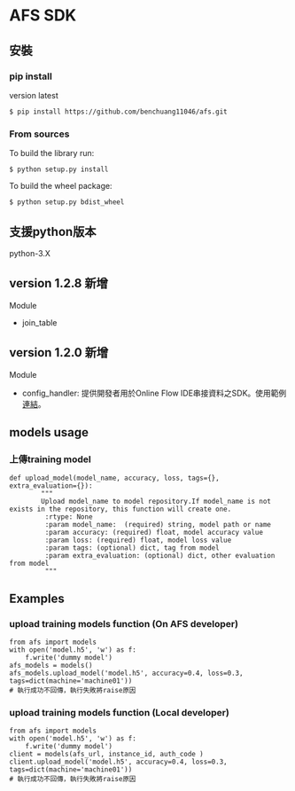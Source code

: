 # AFS SDK

## 安裝
### pip install


version latest
```
$ pip install https://github.com/benchuang11046/afs.git
```

### From sources

To build the library run:
```
$ python setup.py install
```

To build the wheel package:
```
$ python setup.py bdist_wheel
```


## 支援python版本
python-3.X

## version 1.2.8 新增
Module
 
* join_table

## version 1.2.0 新增
Module

* config_handler: 提供開發者用於Online Flow IDE串接資料之SDK。使用範例[連結](examples/adder/adder_0509.md)。


## models usage
### 上傳training model
```
def upload_model(model_name, accuracy, loss, tags={}, extra_evaluation={}):
        """
        Upload model_name to model repository.If model_name is not exists in the repository, this function will create one.
         :rtype: None
         :param model_name:  (required) string, model path or name
         :param accuracy: (required) float, model accuracy value
         :param loss: (required) float, model loss value
         :param tags: (optional) dict, tag from model
         :param extra_evaluation: (optional) dict, other evaluation from model
         """
```


## Examples
### upload training models function (On AFS developer)
```
from afs import models
with open('model.h5', 'w') as f:
    f.write('dummy model')
afs_models = models()
afs_models.upload_model('model.h5', accuracy=0.4, loss=0.3, tags=dict(machine='machine01'))
# 執行成功不回傳，執行失敗將raise原因
```


### upload training models function (Local developer)
```
from afs import models
with open('model.h5', 'w') as f:
    f.write('dummy model')
client = models(afs_url, instance_id, auth_code )
client.upload_model('model.h5', accuracy=0.4, loss=0.3, tags=dict(machine='machine01'))
# 執行成功不回傳，執行失敗將raise原因
```